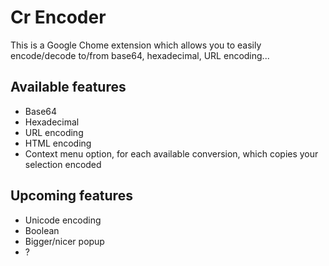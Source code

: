 # Cr Encoder

This is a Google Chome extension which allows you to easily encode/decode to/from base64, hexadecimal, URL encoding...

## Available features

* Base64
* Hexadecimal
* URL encoding
* HTML encoding
* Context menu option, for each available conversion, which copies your selection encoded

## Upcoming features

* Unicode encoding
* Boolean
* Bigger/nicer popup
* ?

